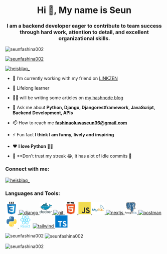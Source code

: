 <h1 align="center">Hi 👋, My name is Seun</h1>
<h3 align="center">I am a backend developer eager to contribute to team success through hard work, attention to detail, and excellent organizational skills.</h3>

<p align="left"> <img src="https://komarev.com/ghpvc/?username=seunfashina002&label=Profile%20views&color=0e75b6&style=flat" alt="seunfashina002" /> </p>

<p align="left"> <a href="https://github.com/ryo-ma/github-profile-trophy"><img src="https://github-profile-trophy.vercel.app/?username=seunfashina002" alt="seunfashina002" /></a> </p>

<p align="left"> <a href="https://twitter.com/heisblaq_" target="blank"><img src="https://img.shields.io/twitter/follow/heisblaq_?logo=twitter&style=for-the-badge" alt="heisblaq_" /></a> </p>

- 🔭 I’m currently working with my friend on [LINKZEN](https://linkzen.vercel.app)

- 🌱 Lifelong learner

- 👨‍💻 will be writing some articles on [my hashnode blog](https://seunfashina.hashnode.dev/)

- 💬 Ask me about **Python, Django, Djangorestframework, JavaScript, Backend Development, APIs**

- 📫 How to reach me **fashinaoluwaseun36@gmail.com**

- ⚡ Fun fact **I think I am funny, lively and inspiring**

- ❤️ **I love Python** 👨‍💻

- 🧐 **Don't trust my streak 😂, it has alot of idle commits 🤭

<h3 align="left">Connect with me:</h3>
<p align="left">
<a href="https://twitter.com/heisblaq_" target="blank"><img align="center" src="https://raw.githubusercontent.com/rahuldkjain/github-profile-readme-generator/master/src/images/icons/Social/twitter.svg" alt="heisblaq_" height="30" width="40" /></a>
</p>

<h3 align="left">Languages and Tools:</h3>
<p align="left">  </a> <a href="https://www.w3schools.com/css/" target="_blank" rel="noreferrer"> <img src="https://raw.githubusercontent.com/devicons/devicon/master/icons/css3/css3-original-wordmark.svg" alt="css3" width="40" height="40"/> </a> <a href="https://www.djangoproject.com/" target="_blank" rel="noreferrer"> <img src="https://cdn.worldvectorlogo.com/logos/django.svg" alt="django" width="40" height="40"/> </a> <a href="https://www.docker.com/" target="_blank" rel="noreferrer"> <img src="https://raw.githubusercontent.com/devicons/devicon/master/icons/docker/docker-original-wordmark.svg" alt="docker" width="40" height="40"/> </a>  <a href="https://git-scm.com/" target="_blank" rel="noreferrer"> <img src="https://www.vectorlogo.zone/logos/git-scm/git-scm-icon.svg" alt="git" width="40" height="40"/> </a> <a href="https://www.w3.org/html/" target="_blank" rel="noreferrer"> <img src="https://raw.githubusercontent.com/devicons/devicon/master/icons/html5/html5-original-wordmark.svg" alt="html5" width="40" height="40"/> </a> <a href="https://developer.mozilla.org/en-US/docs/Web/JavaScript" target="_blank" rel="noreferrer"> <img src="https://raw.githubusercontent.com/devicons/devicon/master/icons/javascript/javascript-original.svg" alt="javascript" width="40" height="40"/> </a> <a href="https://www.mysql.com/" target="_blank" rel="noreferrer"> <img src="https://raw.githubusercontent.com/devicons/devicon/master/icons/mysql/mysql-original-wordmark.svg" alt="mysql" width="40" height="40"/> </a> <a href="https://nextjs.org/" target="_blank" rel="noreferrer"> <img src="https://cdn.worldvectorlogo.com/logos/nextjs-2.svg" alt="nextjs" width="40" height="40"/> </a> <a href="https://www.postgresql.org" target="_blank" rel="noreferrer"> <img src="https://raw.githubusercontent.com/devicons/devicon/master/icons/postgresql/postgresql-original-wordmark.svg" alt="postgresql" width="40" height="40"/> </a> <a href="https://postman.com" target="_blank" rel="noreferrer"> <img src="https://www.vectorlogo.zone/logos/getpostman/getpostman-icon.svg" alt="postman" width="40" height="40"/> </a> <a href="https://www.python.org" target="_blank" rel="noreferrer"> <img src="https://raw.githubusercontent.com/devicons/devicon/master/icons/python/python-original.svg" alt="python" width="40" height="40"/> </a> <a href="https://reactjs.org/" target="_blank" rel="noreferrer"> <img src="https://raw.githubusercontent.com/devicons/devicon/master/icons/react/react-original-wordmark.svg" alt="react" width="40" height="40"/></a>  <a href="https://tailwindcss.com/" target="_blank" rel="noreferrer"> <img src="https://www.vectorlogo.zone/logos/tailwindcss/tailwindcss-icon.svg" alt="tailwind" width="40" height="40"/> </a> <a href="https://www.typescriptlang.org/" target="_blank" rel="noreferrer"> <img src="https://raw.githubusercontent.com/devicons/devicon/master/icons/typescript/typescript-original.svg" alt="typescript" width="40" height="40"/> </a> </p>

<p><img align="left" src="https://github-readme-stats.vercel.app/api/top-langs?username=seunfashina002&show_icons=true&locale=en&layout=compact" alt="seunfashina002" /></p>

<p>&nbsp;<img align="center" src="https://github-readme-stats.vercel.app/api?username=seunfashina002&show_icons=true&locale=en" alt="seunfashina002" /></p>

<p><img align="center" src="https://github-readme-streak-stats.herokuapp.com/?user=seunfashina002&" alt="seunfashina002" /></p>
